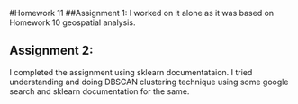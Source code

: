 #Homework 11
##Assignment 1: 
I worked on it alone as it was based on Homework 10 geospatial analysis. 

## Assignment 2: 
I completed the assignment using sklearn documentataion. 
I tried understanding and doing DBSCAN clustering technique using some google search and sklearn documentation for the same. 
